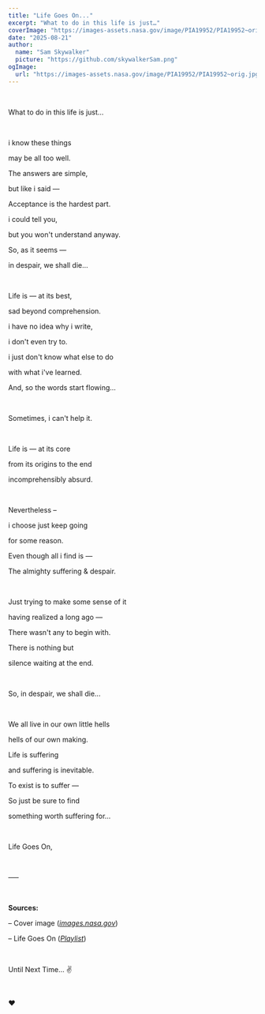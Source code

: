 ```yaml
---
title: "Life Goes On..."
excerpt: "What to do in this life is just…"
coverImage: "https://images-assets.nasa.gov/image/PIA19952/PIA19952~orig.jpg"
date: "2025-08-21"
author:
  name: "Sam Skywalker"
  picture: "https://github.com/skywalkerSam.png"
ogImage:
  url: "https://images-assets.nasa.gov/image/PIA19952/PIA19952~orig.jpg"
---
```


&nbsp;

What to do in this life is just…

&nbsp;

i know these things

may be all too well.

The answers are simple,

but like i said —

Acceptance is the hardest part.

i could tell you,

but you won't understand anyway.

So, as it seems —

in despair, we shall die...

&nbsp;

Life is — at its best,

sad beyond comprehension.

i have no idea why i write,

i don't even try to.

i just don't know what else to do

with what i've learned.

And, so the words start flowing...

&nbsp;

Sometimes, i can't help it.

&nbsp;

Life is — at its core

from its origins to the end

incomprehensibly absurd.

&nbsp;

Nevertheless –

i choose just keep going

for some reason.

Even though all i find is —

The almighty suffering & despair.

&nbsp;

Just trying to make some sense of it

having realized a long ago —

There wasn't any to begin with.

There is nothing but

silence waiting at the end.

&nbsp;

So, in despair, we shall die...

&nbsp;

We all live in our own little hells

hells of our own making.

Life is suffering

and suffering is inevitable.

To exist is to suffer —

So just be sure to find

something worth suffering for...

&nbsp;

Life Goes On,

&nbsp;

–––

&nbsp;

**Sources:**

– Cover image ([_images.nasa.gov_](https://images.nasa.gov/details/PIA19952))

– Life Goes On ([_Playlist_](https://open.spotify.com/playlist/2icM9NXvuOV1NwLVz4F7no?si=836f2cce12304ccf))

&nbsp;

Until Next Time… ✌️

&nbsp;

❤️

&nbsp;
